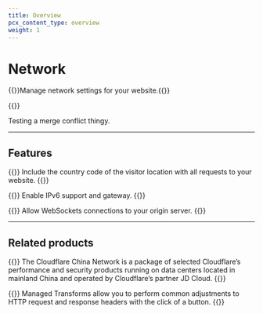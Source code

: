 ```yaml
---
title: Overview
pcx_content_type: overview
weight: 1
---
```


# Network

{{<description>}}Manage network settings for your website.{{</description>}}

{{<plan type="all">}}

Testing a merge conflict thingy.

---

## Features

{{<feature header="IP Geolocation" href="/network/ip-geolocation/">}}
Include the country code of the visitor location with all requests to your website.
{{</feature>}}

{{<feature header="IPv6 Compatibility" href="/network/ipv6-compatibility/">}}
Enable IPv6 support and gateway.
{{</feature>}}

{{<feature header="WebSockets" href="/network/websockets/">}}
Allow WebSockets connections to your origin server.
{{</feature>}}

---

## Related products

{{<related header="China Network" href="/china-network/" product="china-network">}}
The Cloudflare China Network is a package of selected Cloudflare’s performance and security products running on data centers located in mainland China and operated by Cloudflare’s partner JD Cloud.
{{</related>}}

{{<related header="Managed Transforms" href="/rules/transform/managed-transforms/" product="rules">}}
Managed Transforms allow you to perform common adjustments to HTTP request and response headers with the click of a button.
{{</related>}}